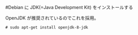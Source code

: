 



#Debian に JDK(=Java Development Kit) をインストールする

OpenJDK が推奨されているのでこれを採用。

```
# sudo apt-get install openjdk-8-jdk
```
